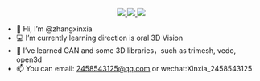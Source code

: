 
<p align="center">
   <a href="https://trimsh.org/">
  <img src="https://img.shields.io/badge/trimesh-blue?logo=t&logoColor=white">
 </a>
 <a href="https://vedo.embl.es/autodocs/content/vedo/vedo.html">
  <img src="https://img.shields.io/badge/vedo-green?logo=v&logoColor=white">
 </a>
 <a href="http://www.open3d.org/docs/release/tutorial/geometry/index.html">
  <img src="https://img.shields.io/badge/open3d-red?logo=&logoColor=white">
 </a>
 </p>

- 👋 Hi, I’m @zhangxinxia
- 💻 I’m currently learning direction is oral 3D Vision
- 🌱 I’ve learned GAN and some 3D libraries，such as trimesh, vedo, open3d
- 📫 You can email: 2458543125@qq.com or wechat:Xinxia_2458543125

<!--
**Zhangxx-NaMuu/Zhangxx-NaMuu** is a ✨ _special_ ✨ repository because its `README.md` (this file) appears on your GitHub profile.

Here are some ideas to get you started:
-->
